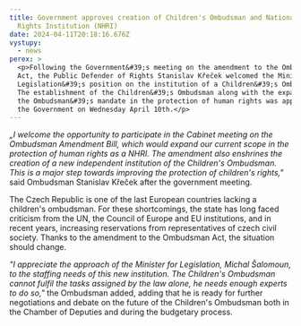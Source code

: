 ```yaml
---
title: Government approves creation of Children's Ombudsman and National Human
  Rights Institution (NHRI)
date: 2024-04-11T20:18:16.676Z
vystupy:
  - news
perex: >
  <p>Following the Government&#39;s meeting on the amendment to the Ombudsman
  Act, the Public Defender of Rights Stanislav Křeček welcomed the Minister for
  Legislation&#39;s position on the institution of a Children&#39;s Ombudsman.
  The establishment of the Children&#39;s Ombudsman along with the expansion of
  the Ombudsman&#39;s mandate in the protection of human rights was approved by
  the Government on Wednesday April 10th.</p>
---
```

<p><em>&bdquo;I welcome the opportunity to participate in the Cabinet meeting on the Ombudsman Amendment Bill, which would expand our current scope in the protection of human rights as a NHRI. The amendment also enshrines the creation of a new independent institution of the Children&#39;s Ombudsman. This is a major step towards improving the protection of children&#39;s rights,&quot;</em> said Ombudsman Stanislav Křeček after the government meeting.&nbsp;&nbsp;&nbsp;&nbsp;</p>

<p>The Czech Republic is one of the last European countries lacking a children&#39;s ombudsman. For these shortcomings, the state has long faced criticism from the UN, the Council of Europe and EU institutions, and in recent years, increasing reservations from representatives of czech civil society. Thanks to the amendment to the Ombudsman Act, the situation should change.</p>

<p><em>&quot;I appreciate the approach of the Minister for Legislation, Michal Šalomoun, to the staffing needs of this new institution. The Children&#39;s Ombudsman cannot fulfil the tasks assigned by the law alone, he needs enough experts to do so,&quot;</em> the Ombudsman added, adding that he is ready for further negotiations and debate on the future of the Children&#39;s Ombudsman both in the Chamber of Deputies and during the budgetary process.</p>
